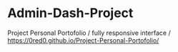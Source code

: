 # Admin-Dash-Project
Project Personal Portofolio	/
fully responsive interface /
https://0red0.github.io/Project-Personal-Portofolio/
